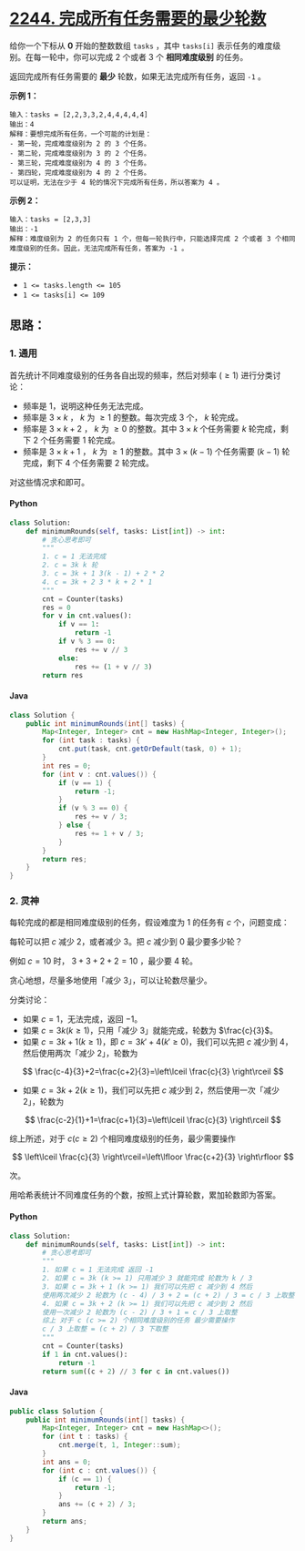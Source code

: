 # [2244. 完成所有任务需要的最少轮数](https://leetcode.cn/problems/minimum-rounds-to-complete-all-tasks/)

给你一个下标从 **0** 开始的整数数组 `tasks` ，其中 `tasks[i]` 表示任务的难度级别。在每一轮中，你可以完成 2 个或者 3 个 **相同难度级别** 的任务。

返回完成所有任务需要的 **最少** 轮数，如果无法完成所有任务，返回 `-1` 。

 

**示例 1：**

```
输入：tasks = [2,2,3,3,2,4,4,4,4,4]
输出：4
解释：要想完成所有任务，一个可能的计划是：
- 第一轮，完成难度级别为 2 的 3 个任务。 
- 第二轮，完成难度级别为 3 的 2 个任务。 
- 第三轮，完成难度级别为 4 的 3 个任务。 
- 第四轮，完成难度级别为 4 的 2 个任务。 
可以证明，无法在少于 4 轮的情况下完成所有任务，所以答案为 4 。
```

**示例 2：**

```
输入：tasks = [2,3,3]
输出：-1
解释：难度级别为 2 的任务只有 1 个，但每一轮执行中，只能选择完成 2 个或者 3 个相同难度级别的任务。因此，无法完成所有任务，答案为 -1 。
```

 

**提示：**

- `1 <= tasks.length <= 105`
- `1 <= tasks[i] <= 109`

## 思路：

### 1. 通用

首先统计不同难度级别的任务各自出现的频率，然后对频率 $(\geq1)$ 进行分类讨论：

- 频率是 $1$，说明这种任务无法完成。
- 频率是 $3 \times k$ ， $k$ 为 $\geq1$ 的整数。每次完成 $3$ 个， $k$ 轮完成。
- 频率是 $3 \times k + 2$ ， $k$ 为 $\geq0$ 的整数。其中 $3 \times k$ 个任务需要 $k$ 轮完成，剩下 $2$ 个任务需要 $1$ 轮完成。
- 频率是 $3 \times k + 1$ ， $k$ 为 $\geq1$ 的整数。其中 $3 \times (k - 1)$ 个任务需要 $(k - 1)$ 轮完成，剩下 $4$ 个任务需要 $2$ 轮完成。

对这些情况求和即可。

#### Python
```python
class Solution:
    def minimumRounds(self, tasks: List[int]) -> int:
        # 贪心思考即可
        """
        1. c = 1 无法完成
        2. c = 3k k 轮
        3. c = 3k + 1 3(k - 1) + 2 * 2
        4. c = 3k + 2 3 * k + 2 * 1
        """
        cnt = Counter(tasks)
        res = 0
        for v in cnt.values():
            if v == 1:
                return -1
            if v % 3 == 0:
                res += v // 3
            else:
                res += (1 + v // 3)
        return res
```

#### Java
```java
class Solution {
    public int minimumRounds(int[] tasks) {
        Map<Integer, Integer> cnt = new HashMap<Integer, Integer>();
        for (int task : tasks) {
            cnt.put(task, cnt.getOrDefault(task, 0) + 1);
        }
        int res = 0;
        for (int v : cnt.values()) {
            if (v == 1) {
                return -1;
            }
            if (v % 3 == 0) {
                res += v / 3;
            } else {
                res += 1 + v / 3;
            }
        }
        return res;
    }
}
```

### 2. 灵神

每轮完成的都是相同难度级别的任务，假设难度为 $1$ 的任务有 $c$ 个，问题变成：

每轮可以把 $c$ 减少 $2$，或者减少 $3$。把 $c$ 减少到 $0$ 最少要多少轮？

例如 $c=10$ 时， $3+3+2+2=10$ ，最少要 $4$ 轮。

贪心地想，尽量多地使用「减少 $3$」，可以让轮数尽量少。

分类讨论：

- 如果 $c=1$，无法完成，返回 $-1$。
- 如果 $c = 3k(k\geq1)$，只用「减少 $3$」就能完成，轮数为 $\frac{c}{3}$。
- 如果 $c = 3k + 1(k\geq1)$，即 $c = 3k' + 4(k'\geq0)$，我们可以先把 $c$ 减少到 $4$，然后使用两次「减少 $2$」，轮数为

$$
\frac{c-4}{3}+2=\frac{c+2}{3}=\left\lceil \frac{c}{3} \right\rceil
$$

- 如果 $c = 3k + 2(k\geq1)$，我们可以先把 $c$ 减少到 $2$，然后使用一次「减少 $2$」，轮数为

$$
\frac{c-2}{1}+1=\frac{c+1}{3}=\left\lceil \frac{c}{3} \right\rceil
$$

综上所述，对于 $c(c\geq2)$ 个相同难度级别的任务，最少需要操作

$$
\left\lceil \frac{c}{3} \right\rceil=\left\lfloor \frac{c+2}{3} \right\rfloor
$$

次。

用哈希表统计不同难度任务的个数，按照上式计算轮数，累加轮数即为答案。

#### Python
```python
class Solution:
    def minimumRounds(self, tasks: List[int]) -> int:
        # 贪心思考即可
        """
        1. 如果 c = 1 无法完成 返回 -1
        2. 如果 c = 3k (k >= 1) 只用减少 3 就能完成 轮数为 k / 3
        3. 如果 c = 3k + 1 (k >= 1) 我们可以先把 c 减少到 4 然后
        使用两次减少 2 轮数为 (c - 4) / 3 + 2 = (c + 2) / 3 = c / 3 上取整
        4. 如果 c = 3k + 2 (k >= 1) 我们可以先把 c 减少到 2 然后
        使用一次减少 2 轮数为 (c - 2) / 3 + 1 = c / 3 上取整
        综上 对于 c (c >= 2) 个相同难度级别的任务 最少需要操作
        c / 3 上取整 = (c + 2) / 3 下取整
        """
        cnt = Counter(tasks)
        if 1 in cnt.values():
            return -1
        return sum((c + 2) // 3 for c in cnt.values())
```

#### Java
```java
public class Solution {
    public int minimumRounds(int[] tasks) {
        Map<Integer, Integer> cnt = new HashMap<>();
        for (int t : tasks) {
            cnt.merge(t, 1, Integer::sum);
        }
        int ans = 0;
        for (int c : cnt.values()) {
            if (c == 1) {
                return -1;
            }
            ans += (c + 2) / 3;
        }
        return ans;
    }
}
```
